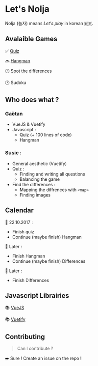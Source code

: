 # Let's Nolja

Nolja (놀자) means *Let's play* in korean :kr:.

## Avalaible Games

:white_check_mark: [Quiz](https://letsnolja.github.io/quiz/)

:soon: [Hangman](https://letsnolja.github.io/hangman/)

:clock3: Spot the differences

:clock3: Sudoku

## Who does what ?

### Gaëtan 

* VueJS & Vuetify
* Javascript :
  * Quiz (+ 100 lines of code)
  * Hangman

### Susie : 

* General aesthetic (Vuetify)
* Quiz :
  * Finding and writing all questions
  * Balancing the game
* Find the differences :
  * Mapping the diffrences with `<map>`
  * Finding images
  
## Calendar

:date: 22.10.2017 :
* Finish quiz
* Continue (maybe finish) Hangman

:date: Later :
* Finish Hangman
* Continue (maybe finish) Differences

:date: Later :
* Finish Differences

## Javascript Librairies

:books: [VueJS](https://vuejs.org/)

:books: [Vuetify](https://vuetifyjs.com/)

## Contributing

> Can I contribute ?

:arrow_right: Sure ! Create an issue on the repo !

